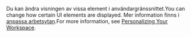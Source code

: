 <span data-ttu-id="c891f-101">Du kan ändra visningen av vissa element i användargränssnittet.</span><span class="sxs-lookup"><span data-stu-id="c891f-101">You can change how certain UI elements are displayed.</span></span> <span data-ttu-id="c891f-102">Mer information finns i [anpassa arbetsytan](../ui-personalization-user.md).</span><span class="sxs-lookup"><span data-stu-id="c891f-102">For more information, see [Personalizing Your Workspace](../ui-personalization-user.md).</span></span>

